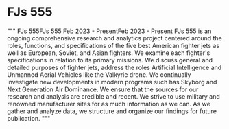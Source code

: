 # FJs 555
 

"""
FJs 555FJs 555
Feb 2023 - PresentFeb 2023 - Present
FJs 555 is an ongoing comprehensive research and analytics project centered around the roles, functions, and specifications of the five best American fighter jets as well as European, Soviet, and Asian fighters. We examine each fighter's specifications in relation to its primary missions. We discuss general and detailed purposes of fighter jets, address the roles Artificial Intelligence and Unmanned Aerial Vehicles like the Valkyrie drone. We continually investigate new developments in modern programs such has Skyborg and Next Generation Air Dominance. We ensure that the sources for our research and analysis are credible and recent. We strive to use military and renowned manufacturer sites for as much information as we can. As we gather and analyze data, we structure and organize our findings for future publication.
"""

